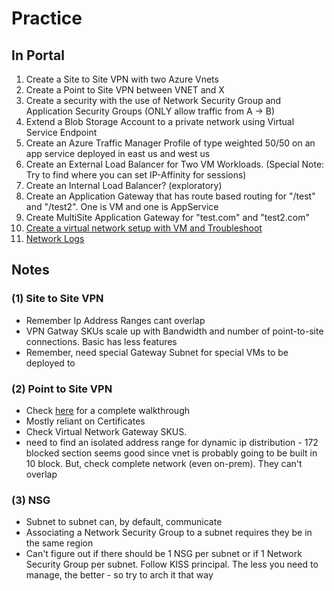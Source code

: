 # Practice

## In Portal  
1) Create a Site to Site VPN with two Azure Vnets
2) Create a Point to Site VPN between VNET and X
3) Create a security with the use of Network Security Group and Application Security Groups (ONLY allow traffic from A -> B)
4) Extend a Blob Storage Account to a private network using Virtual Service Endpoint  
5) Create an Azure Traffic Manager Profile of type weighted 50/50 on an app service deployed in east us and west us
6) Create an External Load Balancer for Two VM Workloads. (Special Note: Try to find where you can set IP-Affinity for sessions)
7) Create an Internal Load Balancer? (exploratory)
8) Create an Application Gateway that has route based routing for "/test" and "/test2".  One is VM and one is AppService
9) Create MultiSite Application Gateway for "test.com" and "test2.com"
10) [Create a virtual network setup with VM and Troubleshoot](https://docs.microsoft.com/en-us/learn/modules/troubleshoot-azure-network-infrastructure/3-exercise-troubleshoot-networking-with-network-watcher)
11) [Network Logs](https://docs.microsoft.com/en-us/learn/modules/troubleshoot-azure-network-infrastructure/5-exercise-troubleshoot-networking-with-network-watcher-metrics-logs)



## Notes

### (1) Site to Site VPN
- Remember Ip Address Ranges cant overlap
- VPN Gatway SKUs scale up with Bandwidth and number of point-to-site connections.  Basic has less features
- Remember, need special Gateway Subnet for special VMs to be deployed to

### (2) Point to Site VPN
- Check [here](https://docs.microsoft.com/en-us/azure/vpn-gateway/vpn-gateway-howto-point-to-site-resource-manager-portal)  for a complete walkthrough
- Mostly reliant on Certificates
- Check Virtual Network Gateway SKUS.
- need to find an isolated address range for dynamic ip distribution - 172 blocked section seems good since vnet is probably going to be built in 10 block.  But, check complete network (even on-prem).  They can't overlap

### (3) NSG
- Subnet to subnet can, by default, communicate
- Associating a Network Security Group to a subnet requires they be in the same region
- Can't figure out if there should be 1 NSG per subnet or if 1 Network Security Group per subnet.  Follow KISS principal.  The less you need to manage, the better - so try to arch it that way
